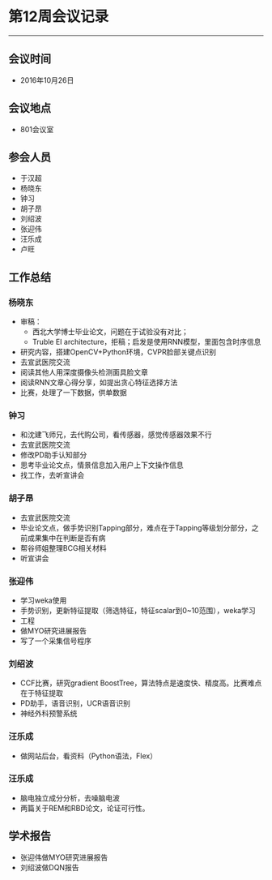 # 第12周会议记录 #
----------
## 会议时间 ##
- 2016年10月26日
## 会议地点 ##
- 801会议室
## 参会人员 ##
- 于汉超
- 杨晓东
- 钟习
- 胡子昂
- 刘绍波
- 张迎伟
- 汪乐成
- 卢旺
## 工作总结 ##
### 杨晓东 ###
- 审稿：
	- 西北大学博士毕业论文，问题在于试验没有对比；
	- Truble EI architecture，拒稿；启发是使用RNN模型，里面包含时序信息
- 研究内容，搭建OpenCV+Python环境，CVPR脸部关键点识别
- 去宣武医院交流
- 阅读其他人用深度摄像头检测面具脸文章
- 阅读RNN文章心得分享，如提出贪心特征选择方法
- 比赛，处理了一下数据，供单数据
### 钟习 ###
- 和沈建飞师兄，去代购公司，看传感器，感觉传感器效果不行
- 去宣武医院交流
- 修改PD助手认知部分
- 思考毕业论文点，情景信息加入用户上下文操作信息
- 找工作，去听宣讲会
### 胡子昂 ###
- 去宣武医院交流
- 毕业论文点，做手势识别Tapping部分，难点在于Tapping等级划分部分，之前成果集中在判断是否有病
- 帮谷师姐整理BCG相关材料
- 听宣讲会
### 张迎伟 ###
- 学习weka使用
- 手势识别，更新特征提取（筛选特征，特征scalar到0~10范围），weka学习
- 工程
- 做MYO研究进展报告
- 写了一个采集信号程序
### 刘绍波 ###
- CCF比赛，研究gradient BoostTree，算法特点是速度快、精度高。比赛难点在于特征提取
- PD助手，语音识别，UCR语音识别
- 神经外科预警系统
### 汪乐成 ###
- 做网站后台，看资料（Python语法，Flex）
### 汪乐成 ###
- 脑电独立成分分析，去噪脑电波
- 两篇关于REM和RBD论文，论证可行性。
## 学术报告 ##
- 张迎伟做MYO研究进展报告
- 刘绍波做DQN报告